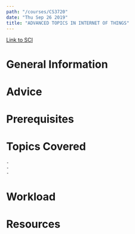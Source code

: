 ```yaml
---
path: "/courses/CS3720"
date: "Thu Sep 26 2019"
title: "ADVANCED TOPICS IN INTERNET OF THINGS"
---
```

[Link to SCI]("http://courses.sci.pitt.edu/courses/courses/view/CS-3720")

# General Information

# Advice


# Prerequisites
<!-- PREREQ_REPLACEMENT (Do not remove) -->

<!-- END PREREQ_REPLACEMENT (Do not remove) -->
# Topics Covered
	- 
	-
	-
# Workload

<!-- TESTIMONIALS
# Testimonials
This gets replaced with Gatsby, its
data comes from Google Sheets for easier
editing!
-->

# Resources
